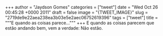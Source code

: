 
+++
author = "Jaydson Gomes"
categories = ["tweet"]
date = "Wed Oct 26 00:45:28 +0000 2011"
draft = false
image = "{TWEET_IMAGE}"
slug = "2719de9e22aea238ea3b03e5e2aec06752619396"
tags = ["tweet"]
title = """E quando as coisas parece..."""
+++
E quando as coisas parecem que estão andando bem, vem a verdade: Não estão.

